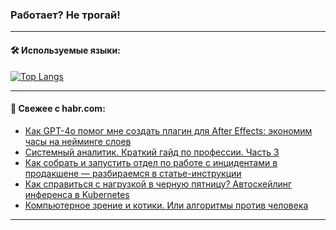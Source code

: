 ### Работает? Не трогай!

---
<!--
#### 🛠️ Technical stack:

![Java](https://img.shields.io/badge/Java-informational?logo=Oracle&style=flat&logoColor=white&color=FF4500)
![Kotlin](https://img.shields.io/badge/Kotlin-informational?logo=Kotlin&style=flat&logoColor=white&color=774D97)
![TS](https://img.shields.io/badge/TypeScript-informational?logo=typeScript&style=flat&logoColor=black&color=017acc)
![Python](https://img.shields.io/badge/Python-informational?logo=Python&style=flat&logoColor=black&color=ffdd54) <br>
![Spring](https://img.shields.io/badge/Spring-informational?logo=Spring&style=flat&logoColor=white&color=6DB33F) 
![SpringBoot](https://img.shields.io/badge/SpringBoot-informational?logo=SpringBoot&style=flat&logoColor=white&color=6DB33F)
![Nest](https://img.shields.io/badge/NestJS-informational?logo=NestJS&style=flat&logoColor=white&color=E0234E) 
![NodeJS](https://img.shields.io/badge/NodeJS-informational?logo=node.js&style=flat&logoColor=white&color=70A760)<br>
![PostgreSQL](https://img.shields.io/badge/PostgreSQL-informational?logo=PostgreSQL&style=flat&logoColor=white&color=DAA520)
![MongoDB](https://img.shields.io/badge/MongoDB-informational?logo=MongoDB&style=flat&logoColor=white&color=870000)
![Apache](https://img.shields.io/badge/Apache-informational?logo=apache&style=flat&logoColor=white&color=f74e28)

___ 
-->

#### 🛠️ Используемые языки:

[![Top Langs](https://github-readme-stats-u2qms2cxw-advtsettinggmailcoms-projects.vercel.app/api/top-langs/?username=zloylis&langs_count=10&hide_title=true&title_color=e6edf3&size_weight=0.5&count_weight=0.5&layout=compact&hide_progress=true&hide_border=true&theme=dracula)](https://github.com/zloylis)

<!---


####  :octocat:&nbsp;&nbsp; Статистика:

![GitHub stats](https://github-readme-stats-u2qms2cxw-advtsettinggmailcoms-projects.vercel.app/api?username=zloylis&show_icons=true&hide_border=true&theme=dracula&title_color=e6edf3&include_all_commits=true&count_private=true&hide_rank=false&hide_title=true&rank_icon=github)
-->
---

#### 💬 Свежее с habr.com:

<!-- BLOG-POST-LIST:START -->
- [Как GPT-4o помог мне создать плагин для After Effects: экономим часы на нейминге слоев](https://habr.com/ru/articles/844404/?utm_source=habrahabr&utm_medium=rss&utm_campaign=844404)
- [Системный аналитик. Краткий гайд по профессии. Часть 3](https://habr.com/ru/articles/843284/?utm_source=habrahabr&utm_medium=rss&utm_campaign=843284)
- [Как собрать и запустить отдел по работе с инцидентами в продакшене — разбираемся в статье-инструкции](https://habr.com/ru/articles/844388/?utm_source=habrahabr&utm_medium=rss&utm_campaign=844388)
- [Как справиться с нагрузкой в черную пятницу? Автоскейлинг инференса в Kubernetes](https://habr.com/ru/companies/selectel/articles/844026/?utm_source=habrahabr&utm_medium=rss&utm_campaign=844026)
- [Компьютерное зрение и котики. Или алгоритмы против человека](https://habr.com/ru/articles/844360/?utm_source=habrahabr&utm_medium=rss&utm_campaign=844360)
<!-- BLOG-POST-LIST:END -->

---
